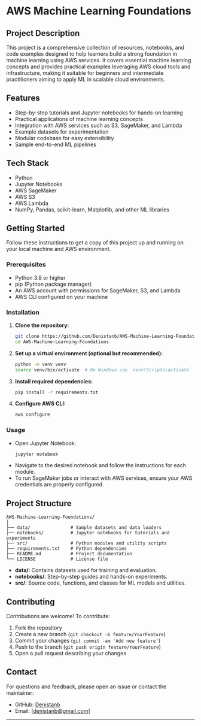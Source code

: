 # AWS Machine Learning Foundations

## Project Description

This project is a comprehensive collection of resources, notebooks, and code examples designed to help learners build a strong foundation in machine learning using AWS services. It covers essential machine learning concepts and provides practical examples leveraging AWS cloud tools and infrastructure, making it suitable for beginners and intermediate practitioners aiming to apply ML in scalable cloud environments.

## Features

- Step-by-step tutorials and Jupyter notebooks for hands-on learning
- Practical applications of machine learning concepts
- Integration with AWS services such as S3, SageMaker, and Lambda
- Example datasets for experimentation
- Modular codebase for easy extensibility
- Sample end-to-end ML pipelines

## Tech Stack

- Python
- Jupyter Notebooks
- AWS SageMaker
- AWS S3
- AWS Lambda
- NumPy, Pandas, scikit-learn, Matplotlib, and other ML libraries

## Getting Started

Follow these instructions to get a copy of this project up and running on your local machine and AWS environment.

### Prerequisites

- Python 3.8 or higher
- pip (Python package manager)
- An AWS account with permissions for SageMaker, S3, and Lambda
- AWS CLI configured on your machine

### Installation

1. **Clone the repository:**
   ```bash
   git clone https://github.com/Denistanb/AWS-Machine-Learning-Foundations.git
   cd AWS-Machine-Learning-Foundations
   ```

2. **Set up a virtual environment (optional but recommended):**
   ```bash
   python -m venv venv
   source venv/bin/activate  # On Windows use `venv\Scripts\activate`
   ```

3. **Install required dependencies:**
   ```bash
   pip install -r requirements.txt
   ```

4. **Configure AWS CLI:**
   ```bash
   aws configure
   ```

### Usage

- Open Jupyter Notebook:
  ```bash
  jupyter notebook
  ```
- Navigate to the desired notebook and follow the instructions for each module.
- To run SageMaker jobs or interact with AWS services, ensure your AWS credentials are properly configured.

## Project Structure

```
AWS-Machine-Learning-Foundations/
│
├── data/               # Sample datasets and data loaders
├── notebooks/          # Jupyter notebooks for tutorials and experiments
├── src/                # Python modules and utility scripts
├── requirements.txt    # Python dependencies
├── README.md           # Project documentation
└── LICENSE             # License file
```

- **data/**: Contains datasets used for training and evaluation.
- **notebooks/**: Step-by-step guides and hands-on experiments.
- **src/**: Source code, functions, and classes for ML models and utilities.

## Contributing

Contributions are welcome! To contribute:

1. Fork the repository
2. Create a new branch (`git checkout -b feature/YourFeature`)
3. Commit your changes (`git commit -am 'Add new feature'`)
4. Push to the branch (`git push origin feature/YourFeature`)
5. Open a pull request describing your changes

## Contact

For questions and feedback, please open an issue or contact the maintainer:

- GitHub: [Denistanb](https://github.com/Denistanb)
- Email: [denistanb@gmail.com]

---
